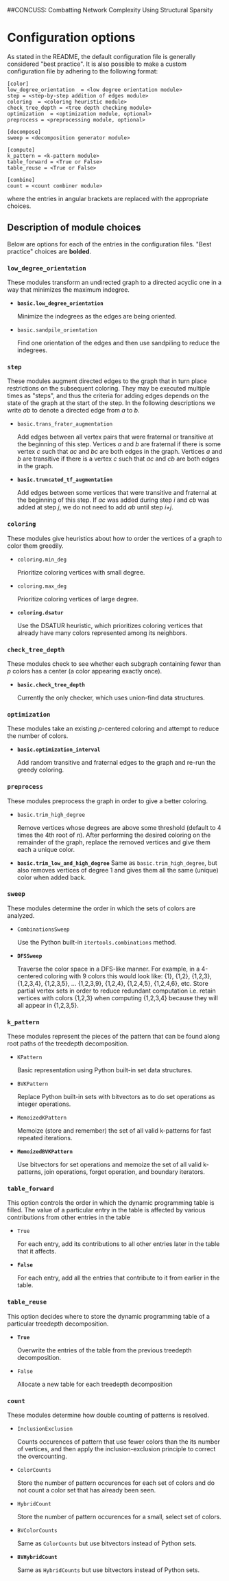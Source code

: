 ##CONCUSS: Combatting Network Complexity Using Structural Sparsity
# Configuration options

As stated in the README, the default configuration file is generally considered "best practice".
It is also possible to make a custom configuration file by adhering to the following format:

	[color]
	low_degree_orientation  = <low degree orientation module>
	step = <step-by-step addition of edges module>
	coloring  = <coloring heuristic module>
	check_tree_depth = <tree depth checking module>
	optimization  = <optimization module, optional>
	preprocess = <preprocessing module, optional>

	[decompose]
	sweep = <decomposition generator module>

	[compute]
	k_pattern = <k-pattern module>
	table_forward = <True or False>
	table_reuse = <True or False>

	[combine]
	count = <count combiner module>

where the entries in angular brackets are replaced with the appropriate choices.

## Description of module choices
Below are options for each of the entries in the configuration files.
"Best practice" choices are **bolded**.

### `low_degree_orientation`
These modules transform an undirected graph to a directed acyclic one in a way that minimizes the maximum indegree.

- **`basic.low_degree_orientation`**

	Minimize the indegrees as the edges are being oriented.

- `basic.sandpile_orientation`

	Find one orientation of the edges and then use sandpiling to reduce the indegrees.

### `step`
These modules augment directed edges to the graph that in turn place restrictions on the subsequent coloring.
They may be executed multiple times as "steps", and thus the criteria for adding edges depends on the state of the graph at the start of the step.
In the following descriptions we write *ab* to denote a directed edge from *a* to *b*.

- `basic.trans_frater_augmentation`

	Add edges between all vertex pairs that were fraternal or transitive at the beginning of this 	step.
	Vertices *a* and *b* are fraternal if there is some vertex *c* such that *ac* and *bc* are both edges in the graph.
	Vertices *a* and *b* are transitive if there is a vertex *c* such that *ac* and *cb* are both edges in the graph.

- **`basic.truncated_tf_augmentation`**

	Add edges between some vertices that were transitive and fraternal at the beginning of this step.
	If *ac* was added during step *i* and *cb* was added at step *j*, we do not need to add *ab* until step *i+j*.

### `coloring`
These modules give heuristics about how to order the vertices of a graph to color them greedily.

- `coloring.min_deg`

	Prioritize coloring vertices with small degree.

- `coloring.max_deg`

	Prioritize coloring vertices of large degree.

- **`coloring.dsatur`**

	Use the DSATUR heuristic, which prioritizes coloring vertices that already have many colors represented among its neighbors.

### `check_tree_depth`
These modules check to see whether each subgraph containing fewer than *p* colors has a center (a color appearing exactly once).

- **`basic.check_tree_depth`**

	Currently the only checker, which uses union-find data structures.

### `optimization`
These modules take an existing *p*-centered coloring and attempt to reduce the number of colors.

- **`basic.optimization_interval`**

	Add random transitive and fraternal edges to the graph and re-run the greedy coloring.

### `preprocess`
These modules preprocess the graph in order to give a better coloring.

- `basic.trim_high_degree`

	Remove vertices whose degrees are above some threshold (default to 4 times the 4th root of *n*).
	After performing the desired coloring on the remainder of the graph, replace the removed vertices and give them each a unique color.

- **`basic.trim_low_and_high_degree`**
	Same as `basic.trim_high_degree`, but also removes vertices of degree 1 and gives them all the same (unique) color when added back.

### `sweep`
These modules determine the order in which the sets of colors are analyzed.

- `CombinationsSweep`

	Use the Python built-in `itertools.combinations` method.

- **`DFSSweep`**

	Traverse the color space in a DFS-like manner.
	For example, in a 4-centered coloring with 9 colors this would look like: {1}, {1,2}, {1,2,3}, {1,2,3,4}, {1,2,3,5}, ... {1,2,3,9}, {1,2,4}, {1,2,4,5}, {1,2,4,6}, etc.
	Store partial vertex sets in order to reduce redundant computation i.e. retain vertices with colors {1,2,3} when computing {1,2,3,4} because they will all appear in {1,2,3,5}.

### `k_pattern`
These modules represent the pieces of the pattern that can be found along root paths of the treedepth decomposition.

- `KPattern`

	Basic representation using Python built-in set data structures.

- `BVKPattern`

	Replace Python built-in sets with bitvectors as to do set operations as integer operations.

- `MemoizedKPattern`

	Memoize (store and remember) the set of all valid k-patterns for fast repeated iterations.

- **`MemoizedBVKPattern`**

	Use bitvectors for set operations and memoize the set of all valid k-patterns, join operations, forget operation, and boundary iterators.

### `table_forward`
This option controls the order in which the dynamic programming table is filled.
The value of a particular entry in the table is affected by various contributions from other entries in the table

- `True`

	For each entry, add its contributions to all other entries later in the table that it affects.

- **`False`**

	For each entry, add all the entries that contribute to it from earlier in the table.

### `table_reuse`
This option decides where to store the dynamic programming table of a particular treedepth decomposition.

- **`True`**

	Overwrite the entries of the table from the previous treedepth decomposition.

- `False`

	Allocate a new table for each treedepth decomposition

### `count`
These modules determine how double counting of patterns is resolved.

- `InclusionExclusion`

	Counts occurences of pattern that use fewer colors than the its number of vertices, and then apply the inclusion-exclusion principle to correct the overcounting.

- `ColorCounts`

	Store the number of pattern occurences for each set of colors and do not count a color set that has already been seen.

- `HybridCount`

	Store the number of pattern occurences for a small, select set of colors.

- `BVColorCounts`

	Same as `ColorCounts` but use bitvectors instead of Python sets.

- **`BVHybridCount`**

	Same as `HybridCounts` but use bitvectors instead of Python sets.

